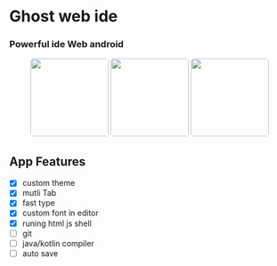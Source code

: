 # Ghost web ide

### Powerful ide Web android
   <div class="unpost" align="center"> 
            <img width="140px" style="border-radius :5px;" src="https://raw.githubusercontent.com/GhostWebide/Ghostweb/main/image/img2.jpg?token=GHSAT0AAAAAAB77POPD24PRR36MH7LTO7VEZAUXKYA"> 
            <img width="140px" style="border-radius :5px;" src="https://raw.githubusercontent.com/GhostWebide/Ghostweb/main/image/img3.jpg?token=GHSAT0AAAAAAB77POPDI57TCWCUGB6PUMFAZAUXL6Q"> 
            <img width="140px" style="border-radius :5px;" src="https://raw.githubusercontent.com/GhostWebide/Ghostweb/main/image/img4.jpg?token=GHSAT0AAAAAAB77POPC5CHIYNNKNQ5CROXGZAUXNAA"> 
        </div>  

## App Features

- [x] custom theme
- [x] mutli Tab
- [x] fast type
- [x] custom font in editor
- [x] runing html js shell
- [ ] git
- [ ] java/kotlin compiler
- [ ] auto save
